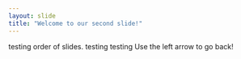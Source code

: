 ```yaml
---
layout: slide
title: "Welcome to our second slide!"
---
```

testing order of slides. testing testing
Use the left arrow to go back!
